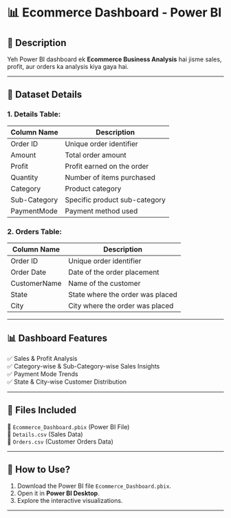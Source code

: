 # 📊 Ecommerce Dashboard - Power BI  

## 📖 Description  
Yeh Power BI dashboard ek **Ecommerce Business Analysis** hai jisme sales, profit, aur orders ka analysis kiya gaya hai.  

---

## 📂 Dataset Details  

### **1. Details Table:**  
| Column Name   | Description                      |
|---------------|----------------------------------|
| Order ID      | Unique order identifier          |
| Amount        | Total order amount               |
| Profit        | Profit earned on the order       |
| Quantity      | Number of items purchased        |
| Category      | Product category                 |
| Sub-Category  | Specific product sub-category    |
| PaymentMode   | Payment method used              |

### **2. Orders Table:**  
| Column Name  | Description                      |
|--------------|----------------------------------|
| Order ID     | Unique order identifier          |
| Order Date   | Date of the order placement      |
| CustomerName | Name of the customer             |
| State        | State where the order was placed |
| City         | City where the order was placed  |

---

## 📊 Dashboard Features  
✅ Sales & Profit Analysis  
✅ Category-wise & Sub-Category-wise Sales Insights  
✅ Payment Mode Trends  
✅ State & City-wise Customer Distribution  

---

## 📎 Files Included  
📁 `Ecommerce_Dashboard.pbix` (Power BI File)  
📁 `Details.csv` (Sales Data)  
📁 `Orders.csv` (Customer Orders Data)  

---

## 📌 How to Use?  
1. Download the Power BI file `Ecommerce_Dashboard.pbix`.  
2. Open it in **Power BI Desktop**.  
3. Explore the interactive visualizations.  

---




